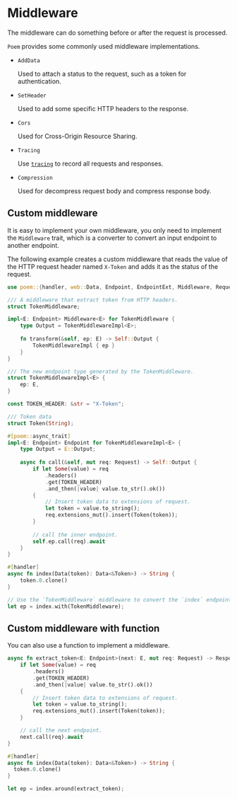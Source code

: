 # Middleware

The middleware can do something before or after the request is processed.

`Poem` provides some commonly used middleware implementations.

- `AddData`

    Used to attach a status to the request, such as a token for authentication.

- `SetHeader`

    Used to add some specific HTTP headers to the response.

- `Cors`

    Used for Cross-Origin Resource Sharing.

- `Tracing`

  Use [`tracing`](https://crates.io/crates/tracing) to record all requests and responses.

- `Compression`

  Used for decompress request body and compress response body.

## Custom middleware

It is easy to implement your own middleware, you only need to implement the `Middleware` trait, which is a converter to 
convert an input endpoint to another endpoint.

The following example creates a custom middleware that reads the value of the HTTP request header named `X-Token` and 
adds it as the status of the request.

```rust
use poem::{handler, web::Data, Endpoint, EndpointExt, Middleware, Request};

/// A middleware that extract token from HTTP headers.
struct TokenMiddleware;

impl<E: Endpoint> Middleware<E> for TokenMiddleware {
    type Output = TokenMiddlewareImpl<E>;
  
    fn transform(&self, ep: E) -> Self::Output {
        TokenMiddlewareImpl { ep }
    }
}

/// The new endpoint type generated by the TokenMiddleware.
struct TokenMiddlewareImpl<E> {
    ep: E,
}

const TOKEN_HEADER: &str = "X-Token";

/// Token data
struct Token(String);

#[poem::async_trait]
impl<E: Endpoint> Endpoint for TokenMiddlewareImpl<E> {
    type Output = E::Output;
  
    async fn call(&self, mut req: Request) -> Self::Output {
        if let Some(value) = req
            .headers()
            .get(TOKEN_HEADER)
            .and_then(|value| value.to_str().ok())
        {
            // Insert token data to extensions of request.
            let token = value.to_string();
            req.extensions_mut().insert(Token(token));
        }
      
        // call the inner endpoint.
        self.ep.call(req).await
    }
}

#[handler]
async fn index(Data(token): Data<&Token>) -> String {
    token.0.clone()
}

// Use the `TokenMiddleware` middleware to convert the `index` endpoint.
let ep = index.with(TokenMiddleware);
```

## Custom middleware with function

You can also use a function to implement a middleware.

```rust
async fn extract_token<E: Endpoint>(next: E, mut req: Request) -> Response {
    if let Some(value) = req
        .headers()
        .get(TOKEN_HEADER)
        .and_then(|value| value.to_str().ok())
    {
        // Insert token data to extensions of request.
        let token = value.to_string();
        req.extensions_mut().insert(Token(token));
    }

    // call the next endpoint.
    next.call(req).await
}

#[handler]
async fn index(Data(token): Data<&Token>) -> String {
  token.0.clone()
}

let ep = index.around(extract_token);
```
